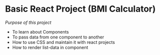 # Basic React Project (BMI Calculator)
 *Purpose of this project*
 - To learn about Components
 - To pass data from one component to another
 - How to use CSS and maintain it with react projects
 - How to render list-data in component




